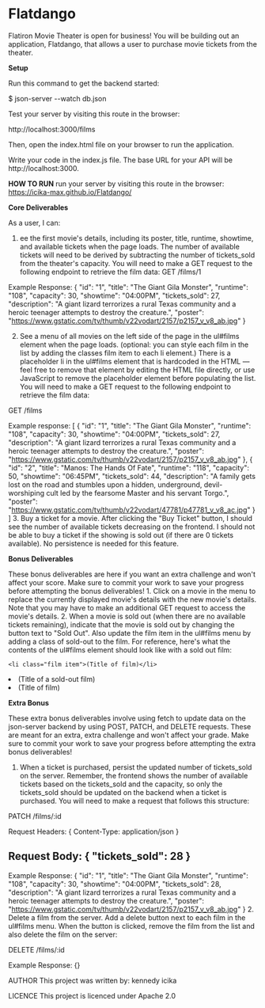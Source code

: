 # Flatdango

Flatiron Movie Theater is open for business! You will be building out an application, Flatdango, that allows a user to purchase movie tickets from the theater.

**Setup**

Run this command to get the backend started:

$ json-server --watch db.json

Test your server by visiting this route in the browser:

http://localhost:3000/films

Then, open the index.html file on your browser to run the application.

Write your code in the index.js file. The base URL for your API will be http://localhost:3000.

**HOW TO RUN**
run your server by visiting this route in the browser:
https://icika-max.github.io/Flatdango/

**Core Deliverables**

As a user, I can:
  1. ee the first movie's details, including its poster, title, runtime, showtime, and available tickets when the page loads. The number of available tickets will need to be derived by subtracting the number of tickets_sold from the theater's capacity. You will need to make a GET request to the following endpoint to retrieve the film data:
  GET /films/1

Example Response:
{
  "id": "1",
  "title": "The Giant Gila Monster",
  "runtime": "108",
  "capacity": 30,
  "showtime": "04:00PM",
  "tickets_sold": 27,
  "description": "A giant lizard terrorizes a rural Texas community and a heroic teenager attempts to destroy the creature.",
  "poster": "https://www.gstatic.com/tv/thumb/v22vodart/2157/p2157_v_v8_ab.jpg"
}

  2. See a menu of all movies on the left side of the page in the ul#films element when the page loads. (optional: you can style each film in the list by adding the classes film item to each li element.) There is a placeholder li in the ul#films element that is hardcoded in the HTML — feel free to remove that element by editing the HTML file directly, or use JavaScript to remove the placeholder element before populating the list. You will need to make a GET request to the following endpoint to retrieve the film data:

  GET /films

Example response:
[
   {
     "id": "1",
     "title": "The Giant Gila Monster",
     "runtime": "108",
     "capacity": 30,
     "showtime": "04:00PM",
     "tickets_sold": 27,
     "description": "A giant lizard terrorizes a rural Texas community and a heroic teenager attempts to destroy the creature.",
     "poster": "https://www.gstatic.com/tv/thumb/v22vodart/2157/p2157_v_v8_ab.jpg"
   },
   {
     "id": "2",
     "title": "Manos: The Hands Of Fate",
     "runtime": "118",
     "capacity": 50,
     "showtime": "06:45PM",
     "tickets_sold": 44,
     "description": "A family gets lost on the road and stumbles upon a hidden, underground, devil-worshiping cult led by the fearsome Master and his servant Torgo.",
     "poster": "https://www.gstatic.com/tv/thumb/v22vodart/47781/p47781_v_v8_ac.jpg"
   }
]
  3. Buy a ticket for a movie. After clicking the "Buy Ticket" button, I should see the number of available tickets decreasing on the frontend. I should not be able to buy a ticket if the showing is sold out (if there are 0 tickets available). No persistence is needed for this feature.

  **Bonus Deliverables**

  These bonus deliverables are here if you want an extra challenge and won't affect your score. Make sure to commit your work to save your progress before attempting the bonus deliverables!
    1. Click on a movie in the menu to replace the currently displayed movie's details with the new movie's details. Note that you may have to make an additional GET request to access the movie's details.
    2. When a movie is sold out (when there are no available tickets remaining), indicate that the movie is sold out by changing the button text to "Sold Out". Also update the film item in the ul#films menu by adding a class of sold-out to the film. For reference, here's what the contents of the ul#films element should look like with a sold out film:

    <li class="film item">(Title of film)</li>
<li class="sold-out film item">(Title of a sold-out film)</li>
<li class="film item">(Title of film)</div>

**Extra Bonus**

These extra bonus deliverables involve using fetch to update data on the json-server backend by using POST, PATCH, and DELETE requests. These are meant for an extra, extra challenge and won't affect your grade. Make sure to commit your work to save your progress before attempting the extra bonus deliverables!
  1. When a ticket is purchased, persist the updated number of tickets_sold on the server. Remember, the frontend shows the number of available tickets based on the tickets_sold and the capacity, so only the tickets_sold should be updated on the backend when a ticket is purchased. You will need to make a request that follows this structure:

PATCH /films/:id

Request Headers: {
  Content-Type: application/json
}

Request Body: {
  "tickets_sold": 28
}
----
Example Response:
{
   "id": "1",
   "title": "The Giant Gila Monster",
   "runtime": "108",
   "capacity": 30,
   "showtime": "04:00PM",
   "tickets_sold": 28,
   "description": "A giant lizard terrorizes a rural Texas community and a heroic teenager attempts to destroy the creature.",
   "poster": "https://www.gstatic.com/tv/thumb/v22vodart/2157/p2157_v_v8_ab.jpg"
}
  2. Delete a film from the server. Add a delete button next to each film in the ul#films menu. When the button is clicked, remove the film from the list and also delete the film on the server:

DELETE /films/:id

Example Response:
{}

AUTHOR This project was written by: kennedy icika

LICENCE This project is licenced under Apache 2.0